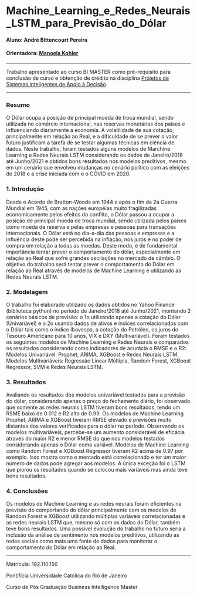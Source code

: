 # Machine_Learning_e_Redes_Neurais_LSTM_para_Previsão_do_Dólar

#### Aluno: André Bittencourt Pereira
#### Orientadora: [Manoela Kohler](https://github.com/manoelakohler)

---

Trabalho apresentado ao curso BI MASTER como pré-requisito para conclusão de curso e obtenção de crédito na disciplina [Projetos de Sistemas Inteligentes de
Apoio à Decisão](https://ica.puc-rio.ai/es/bi-master-es/).

---

### Resumo

O Dólar ocupa a posição de principal moeda de troca mundial, sendo utilizada no comércio internacional, nas reservas monetárias dos países e influenciando
diariamente a economia. A volatilidade de sua cotação, principalmente em relação ao Real, e a dificuldade de se prever o valor futuro justificam a tarefa de se testar
algumas técnicas em ciência de dados. Neste trabalho, foram testados alguns modelos de Marchine Learning e Redes Neurais LSTM considerando os dados de
Janeiro/2018 até Junho/2021 e obtidos bons resultados nos modelos preditivos, mesmo em um cenário que envolveu mudanças no cenário político com as eleições
de 2018 e a crise iniciada com o o COVID em 2020.

### 1. Introdução

Desde o Acordo de Bretton-Woods em 1944 e após o fim da 2a Guerra Mundial em 1945, com as nações européias muito fragilizadas economicamente pelos efeitos
do conflito, o Dólar passou a ocupar a posição de principal moeda de troca mundial, sendo utilizada pelos países como moeda de reserva e pelas empresas e
pessoas para transações internacionais.
O Dólar está no dia-a-dia das pessoas e empresas e a influência deste pode ser percebida na inflação, nos juros e no poder de compra em relação a todas as
moedas. Deste modo, é de fundamental importância tentar prever o comportamento do dólar, especialmente em relação ao Real que sofre grandes oscilações no
mercado de câmbio. O objetivo do trabalho será tentar prever o comportamento do Dólar em relação ao Real através de modelos de Machine Learning e utilizando as
Redes Neurais LSTM.

### 2. Modelagem

O trabalho foi elaborado utilizado os dados obtidos no Yahoo Finance (biblioteca python) no período de Janeiro/2018 até Junho/2021, montando 2 cenários básicos
de previsão: o 1o utilizando apenas a cotação do Dólar (Univariável) e o 2o usando dados de ativos e índices correlacionados com o Dólar tais como o índice
Ibovespa, a cotação do Petróleo, os juros do Tesouro Americano para 10 anos, VIX e DXY (Multivariável).
Foram testados os seguintes modelos de Machine Learning e Redes Neurais e comparados os resultados considerando como indicadores de acurácia o RMSE e o
R2:
Modelos Univariável: Prophet, ARIMA, XGBoost e Redes Neurais LSTM.
Modelos Multivariáveis: Regressão Linear Múltipla, Random Forest, XGBoost Regressor, SVM e Redes Neurais LSTM.

### 3. Resultados

Avaliando os resultados dos modelos univariável testados para a previsão do dólar, considerando apenas o preço do fechamento diário, foi observado que somente
as redes neurais LSTM tiveram bons resultados, tendo um RSME baixo de 0.012 e R2 alto de 0.99. Os modelos de Machine Learning Prophet, ARIMA e XGBoost
tiveram RMSE elevado e previsões muito distantes dos valores verificados para o dólar no período.
Observando os modelos multivariáveis, percebe-se um aumento considerável de eficácia através do maior R2 e menor RMSE do que nos modelos testados
considerando apenas o Dólar como variável. Modelos de Machine Learning como Random Forest e XGBoost Regressor tiveram R2 acima de 0.97 por exemplo. Isso
mostra como o mercado está correlacionado e ter um maior número de dados pode agregar aos modelos. A única exceção foi o LSTM que piorou os resultados
quando se colocou mais variáveis mas ainda teve bons resultados.

### 4. Conclusões

Os modelos de Machine Learning e as redes neurais foram eficientes na previsão do comportando do dólar principalmente com os modelos de Random Forest e
XGBoost utilizando múltiplas variáveis correlacionadas e as redes neurais LSTM que, mesmo só com os dados do Dólar, também teve bons resultados.
Uma possível evolução do trabalho no futuro seria a inclusão da análise de sentimento nos modelos preditivos, utilizando as redes sociais como mais uma fonte de
dados para monitorar o comportamento do Dólar em relação ao Real.

---

Matrícula: 192.110.156

Pontifícia Universidade Católica do Rio de Janeiro

Curso de Pós Graduação Business Intelligence Master

